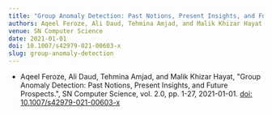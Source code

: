 ```yaml
---
title: "Group Anomaly Detection: Past Notions, Present Insights, and Future Prospects"
authors: Aqeel Feroze, Ali Daud, Tehmina Amjad, and Malik Khizar Hayat
venue: SN Computer Science
date: 2021-01-01
doi: 10.1007/s42979-021-00603-x
slug: group-anomaly-detection
---
```


- Aqeel Feroze, Ali Daud, Tehmina Amjad, and Malik Khizar Hayat, "Group Anomaly Detection: Past Notions, Present Insights, and Future Prospects.", SN Computer Science, vol. 2.0, pp. 1-27, 2021-01-01. [doi: 10.1007/s42979-021-00603-x](10.1007/s42979-021-00603-x)
